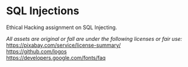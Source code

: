 # SQL Injections
Ethical Hacking assignment on SQL Injecting.

_All assets are original or fall are under the following licenses or fair use:_
<br />https://pixabay.com/service/license-summary/
<br />https://github.com/logos
<br />https://developers.google.com/fonts/faq
